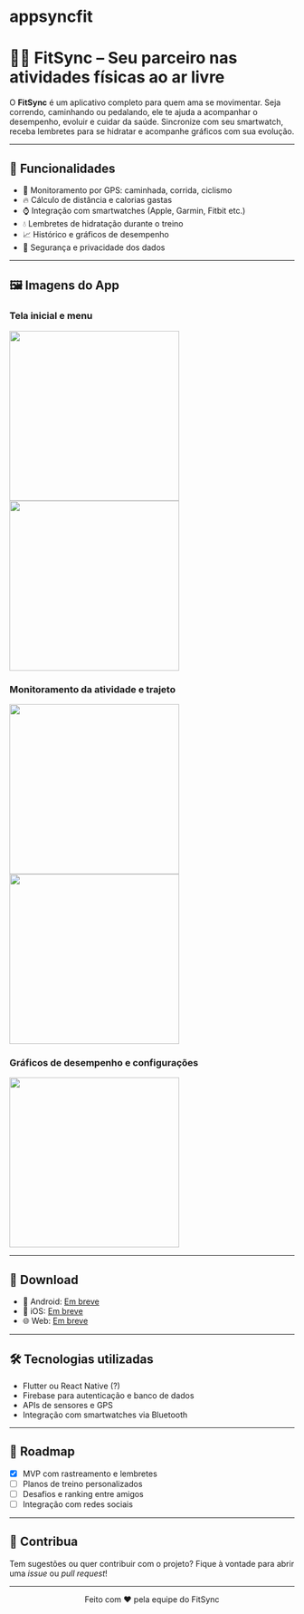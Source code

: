 # appsyncfit

# 🏃‍♀️ FitSync – Seu parceiro nas atividades físicas ao ar livre

O **FitSync** é um aplicativo completo para quem ama se movimentar. Seja correndo, caminhando ou pedalando, ele te ajuda a acompanhar o desempenho, evoluir e cuidar da saúde. Sincronize com seu smartwatch, receba lembretes para se hidratar e acompanhe gráficos com sua evolução.

---

## 📲 Funcionalidades

- 📍 Monitoramento por GPS: caminhada, corrida, ciclismo
- 🔥 Cálculo de distância e calorias gastas
- ⌚ Integração com smartwatches (Apple, Garmin, Fitbit etc.)
- 💧 Lembretes de hidratação durante o treino
- 📈 Histórico e gráficos de desempenho
- 🔐 Segurança e privacidade dos dados

---

## 🖼️ Imagens do App

### Tela inicial e menu

<img src="https://github.com/moonholly0/fitsync/raw/main/images/screenshots/fit1.png" width="300"/> <img src="https://github.com/moonholly0/fitsync/raw/main/images/screenshots/fit2.png" width="300"/>

### Monitoramento da atividade e trajeto

<img src="https://github.com/moonholly0/fitsync/raw/main/images/screenshots/fit3.png" width="300"/> <img src="https://github.com/moonholly0/fitsync/raw/main/images/screenshots/fit4.png" width="300"/>

### Gráficos de desempenho e configurações

<img src="https://github.com/moonholly0/fitsync/raw/main/images/screenshots/fit5.png" width="300"/>

---

## 🔗 Download

- 📱 Android: [Em breve](https://telegra.ph/Replace-this-link-07-23)
- 🍎 iOS: [Em breve](https://telegra.ph/Replace-this-link-07-23)
- 🌐 Web: [Em breve](https://telegra.ph/Replace-this-link-07-23)

---

## 🛠️ Tecnologias utilizadas

- Flutter ou React Native (?)
- Firebase para autenticação e banco de dados
- APIs de sensores e GPS
- Integração com smartwatches via Bluetooth

---

## 🚀 Roadmap

- [x] MVP com rastreamento e lembretes
- [ ] Planos de treino personalizados
- [ ] Desafios e ranking entre amigos
- [ ] Integração com redes sociais

---

## 🤝 Contribua

Tem sugestões ou quer contribuir com o projeto? Fique à vontade para abrir uma *issue* ou *pull request*!

---

<p align="center">
  Feito com ❤️ pela equipe do FitSync
</p>
